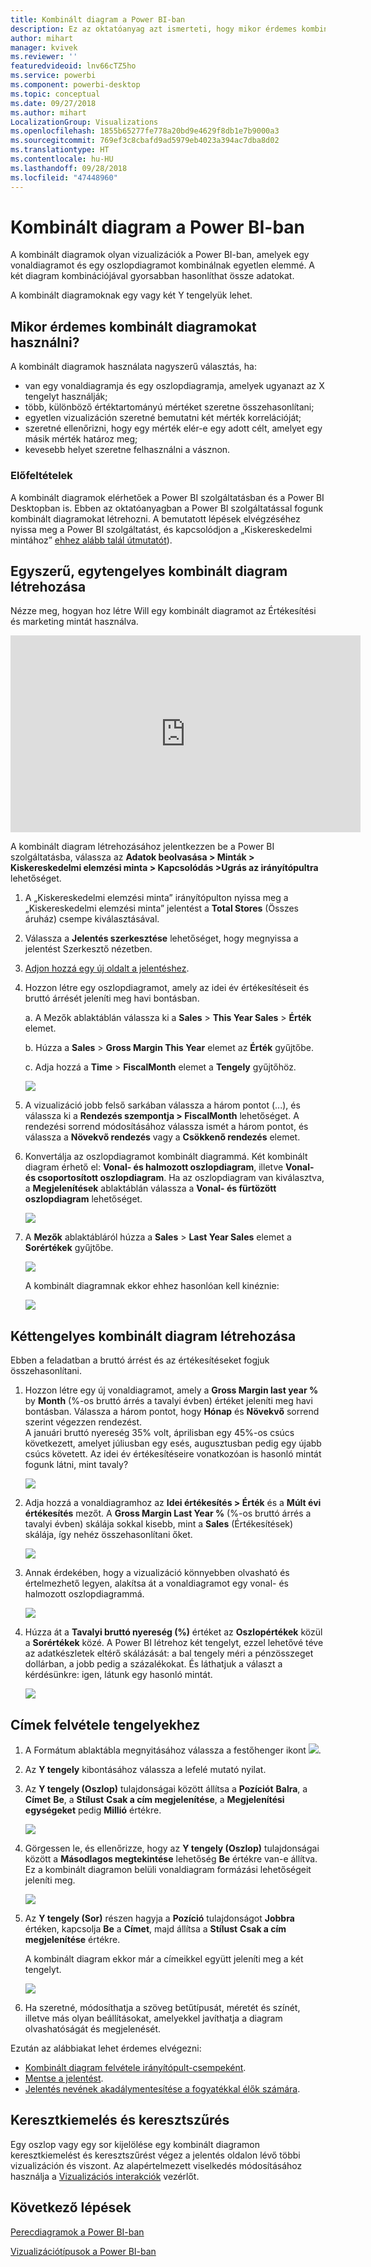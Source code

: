 ```yaml
---
title: Kombinált diagram a Power BI-ban
description: Ez az oktatóanyag azt ismerteti, hogy mikor érdemes kombinált diagramokat használni, és hogy hogyan hozhatóak létre a Power BI szolgáltatásban és a Desktopban.
author: mihart
manager: kvivek
ms.reviewer: ''
featuredvideoid: lnv66cTZ5ho
ms.service: powerbi
ms.component: powerbi-desktop
ms.topic: conceptual
ms.date: 09/27/2018
ms.author: mihart
LocalizationGroup: Visualizations
ms.openlocfilehash: 1855b65277fe778a20bd9e4629f8db1e7b9000a3
ms.sourcegitcommit: 769ef3c8cbafd9ad5979eb4023a394ac7dba8d02
ms.translationtype: HT
ms.contentlocale: hu-HU
ms.lasthandoff: 09/28/2018
ms.locfileid: "47448960"
---
```

# <a name="combo-chart-in-power-bi"></a>Kombinált diagram a Power BI-ban
A kombinált diagramok olyan vizualizációk a Power BI-ban, amelyek egy vonaldiagramot és egy oszlopdiagramot kombinálnak egyetlen elemmé. A két diagram kombinációjával gyorsabban hasonlíthat össze adatokat.

A kombinált diagramoknak egy vagy két Y tengelyük lehet.

## <a name="when-to-use-a-combo-chart"></a>Mikor érdemes kombinált diagramokat használni?
A kombinált diagramok használata nagyszerű választás, ha:

* van egy vonaldiagramja és egy oszlopdiagramja, amelyek ugyanazt az X tengelyt használják;
* több, különböző értéktartományú mértéket szeretne összehasonlítani;
* egyetlen vizualizáción szeretné bemutatni két mérték korrelációját;
* szeretné ellenőrizni, hogy egy mérték elér-e egy adott célt, amelyet egy másik mérték határoz meg;
* kevesebb helyet szeretne felhasználni a vásznon.

### <a name="prerequisites"></a>Előfeltételek
A kombinált diagramok elérhetőek a Power BI szolgáltatásban és a Power BI Desktopban is. Ebben az oktatóanyagban a Power BI szolgáltatással fogunk kombinált diagramokat létrehozni. A bemutatott lépések elvégzéséhez nyissa meg a Power BI szolgáltatást, és kapcsolódjon a „Kiskereskedelmi mintához” [ehhez alább talál útmutatót](#create)).


## <a name="create-a-basic-single-axis-combo-chart"></a>Egyszerű, egytengelyes kombinált diagram létrehozása
Nézze meg, hogyan hoz létre Will egy kombinált diagramot az Értékesítési és marketing mintát használva.

<iframe width="560" height="315" src="https://www.youtube.com/embed/lnv66cTZ5ho?list=PL1N57mwBHtN0JFoKSR0n-tBkUJHeMP2cP" frameborder="0" allowfullscreen></iframe>  

<a name="create"></a> A kombinált diagram létrehozásához jelentkezzen be a Power BI szolgáltatásba, válassza az **Adatok beolvasása \> Minták \> Kiskereskedelmi elemzési minta > Kapcsolódás >Ugrás az irányítópultra** lehetőséget.

1. A „Kiskereskedelmi elemzési minta” irányítópulton nyissa meg a „Kiskereskedelmi elemzési minta” jelentést a **Total Stores** (Összes áruház) csempe kiválasztásával.
2. Válassza a **Jelentés szerkesztése** lehetőséget, hogy megnyissa a jelentést Szerkesztő nézetben.
3. [Adjon hozzá egy új oldalt a jelentéshez](../power-bi-report-add-page.md).
4. Hozzon létre egy oszlopdiagramot, amely az idei év értékesítéseit és bruttó árrését jeleníti meg havi bontásban.

    a.  A Mezők ablaktáblán válassza ki a **Sales** \> **This Year Sales** > **Érték** elemet.

    b.  Húzza a **Sales** \> **Gross Margin This Year** elemet az **Érték** gyűjtőbe.

    c.  Adja hozzá a **Time** \> **FiscalMonth** elemet a **Tengely** gyűjtőhöz.

    ![](media/power-bi-visualization-combo-chart/combotutorial1new.png)
5. A vizualizáció jobb felső sarkában válassza a három pontot (...), és válassza ki a **Rendezés szempontja > FiscalMonth** lehetőséget. A rendezési sorrend módosításához válassza ismét a három pontot, és válassza a **Növekvő rendezés** vagy a **Csökkenő rendezés** elemet.

6. Konvertálja az oszlopdiagramot kombinált diagrammá. Két kombinált diagram érhető el: **Vonal- és halmozott oszlopdiagram**, illetve **Vonal- és csoportosított oszlopdiagram**. Ha az oszlopdiagram van kiválasztva, a **Megjelenítések** ablaktáblán válassza a **Vonal- és fürtözött oszlopdiagram** lehetőséget.

    ![](media/power-bi-visualization-combo-chart/converttocombo_new2.png)
7. A **Mezők** ablaktábláról húzza a **Sales** \> **Last Year Sales** elemet a **Sorértékek** gyűjtőbe.

   ![](media/power-bi-visualization-combo-chart/linevaluebucket.png)

   A kombinált diagramnak ekkor ehhez hasonlóan kell kinéznie:

   ![](media/power-bi-visualization-combo-chart/combochartdone-new.png)

## <a name="create-a-combo-chart-with-two-axes"></a>Kéttengelyes kombinált diagram létrehozása
Ebben a feladatban a bruttó árrést és az értékesítéseket fogjuk összehasonlítani.

1. Hozzon létre egy új vonaldiagramot, amely a **Gross Margin last year %** by **Month** (%-os bruttó árrés a tavalyi évben) értéket jeleníti meg havi bontásban. Válassza a három pontot, hogy **Hónap** és **Növekvő** sorrend szerint végezzen rendezést.  
A januári bruttó nyereség 35% volt, áprilisban egy 45%-os csúcs következett, amelyet júliusban egy esés, augusztusban pedig egy újabb csúcs követett. Az idei év értékesítéseire vonatkozóan is hasonló mintát fogunk látni, mint tavaly?

   ![](media/power-bi-visualization-combo-chart/combo1_new.png)
2. Adja hozzá a vonaldiagramhoz az **Idei értékesítés > Érték** és a **Múlt évi értékesítés** mezőt. A  **Gross Margin Last Year %** (%-os bruttó árrés a tavalyi évben) skálája sokkal kisebb, mint a **Sales** (Értékesítések) skálája, így nehéz összehasonlítani őket.      

   ![](media/power-bi-visualization-combo-chart/flatline_new.png)
3. Annak érdekében, hogy a vizualizáció könnyebben olvasható és értelmezhető legyen, alakítsa át a vonaldiagramot egy vonal- és halmozott oszlopdiagrammá.

   ![](media/power-bi-visualization-combo-chart/converttocombo_new.png)
4. Húzza át a **Tavalyi bruttó nyereség (%)** értéket az **Oszlopértékek** közül a **Sorértékek** közé. A Power BI létrehoz két tengelyt, ezzel lehetővé téve az adatkészletek eltérő skálázását: a bal tengely méri a pénzösszeget dollárban, a jobb pedig a százalékokat. És láthatjuk a választ a kérdésünkre: igen, látunk egy hasonló mintát.

   ![](media/power-bi-visualization-combo-chart/power-bi-combochart.png)    

## <a name="add-titles-to-the-axes"></a>Címek felvétele tengelyekhez
1. A Formátum ablaktábla megnyitásához válassza a festőhenger ikont ![](media/power-bi-visualization-combo-chart/power-bi-paintroller.png).
2. Az **Y tengely** kibontásához válassza a lefelé mutató nyilat.
3. Az **Y tengely (Oszlop)** tulajdonságai között állítsa a **Pozíciót** **Balra**, a **Címet** **Be**, a **Stílust** **Csak a cím megjelenítése**, a **Megjelenítési egységeket** pedig **Millió** értékre.

   ![](media/power-bi-visualization-combo-chart/power-bi-y-axis-column.png)
4. Görgessen le, és ellenőrizze, hogy az **Y tengely (Oszlop)** tulajdonságai között a **Másodlagos megtekintése** lehetőség **Be** értékre van-e állítva. Ez a kombinált diagramon belüli vonaldiagram formázási lehetőségeit jeleníti meg.

   ![](media/power-bi-visualization-combo-chart/power-bi-show-secondary.png)
5. Az **Y tengely (Sor)** részen hagyja a **Pozíció** tulajdonságot **Jobbra** értéken, kapcsolja **Be** a **Címet**, majd állítsa a **Stílust** **Csak a cím megjelenítése** értékre.

   A kombinált diagram ekkor már a címeikkel együtt jeleníti meg a két tengelyt.

   ![](media/power-bi-visualization-combo-chart/power-bi-titles-on.png)

6. Ha szeretné, módosíthatja a szöveg betűtípusát, méretét és színét, illetve más olyan beállításokat, amelyekkel javíthatja a diagram olvashatóságát és megjelenését.

Ezután az alábbiakat lehet érdemes elvégezni:

* [Kombinált diagram felvétele irányítópult-csempeként](../service-dashboard-tiles.md).
* [Mentse a jelentést](../service-report-save.md).
* [Jelentés nevének akadálymentesítése a fogyatékkal élők számára](../desktop-accessibility.md).

## <a name="cross-highlighting-and-cross-filtering"></a>Keresztkiemelés és keresztszűrés

Egy oszlop vagy egy sor kijelölése egy kombinált diagramon keresztkiemelést és keresztszűrést végez a jelentés oldalon lévő többi vizualizáción és viszont. Az alapértelmezett viselkedés módosításához használja a [Vizualizációs interakciók](../service-reports-visual-interactions.md) vezérlőt.

## <a name="next-steps"></a>Következő lépések

[Perecdiagramok a Power BI-ban](power-bi-visualization-doughnut-charts.md)

[Vizualizációtípusok a Power BI-ban](power-bi-visualization-types-for-reports-and-q-and-a.md)
